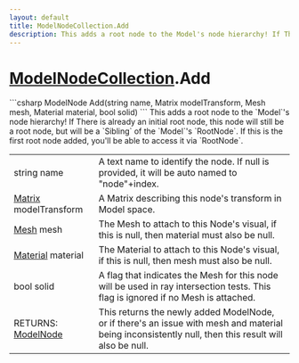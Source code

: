 ```yaml
---
layout: default
title: ModelNodeCollection.Add
description: This adds a root node to the Model's node hierarchy! If There is already an initial root node, this node will still be a root node, but will be a Sibling of the Model's RootNode. If this is the first root node added, you'll be able to access it via RootNode.
---
```

# [ModelNodeCollection]({{site.url}}/Pages/Reference/ModelNodeCollection.html).Add

<div class='signature' markdown='1'>
```csharp
ModelNode Add(string name, Matrix modelTransform, Mesh mesh, Material material, bool solid)
```
This adds a root node to the `Model`'s node hierarchy! If
There is already an initial root node, this node will still be a
root node, but will be a `Sibling` of the `Model`'s `RootNode`. If
this is the first root node added, you'll be able to access it via
`RootNode`.
</div>

|  |  |
|--|--|
|string name|A text name to identify the node. If null is             provided, it will be auto named to "node"+index.|
|[Matrix]({{site.url}}/Pages/Reference/Matrix.html) modelTransform|A Matrix describing this node's             transform in Model space.|
|[Mesh]({{site.url}}/Pages/Reference/Mesh.html) mesh|The Mesh to attach to this Node's visual, if             this is null, then material must also be null.|
|[Material]({{site.url}}/Pages/Reference/Material.html) material|The Material to attach to this Node's             visual, if this is null, then mesh must also be null.|
|bool solid|A flag that indicates the Mesh for this node             will be used in ray intersection tests. This flag is ignored if no             Mesh is attached.|
|RETURNS: [ModelNode]({{site.url}}/Pages/Reference/ModelNode.html)|This returns the newly added ModelNode, or if there's an issue with mesh and material being inconsistently null, then this result will also be null.|




